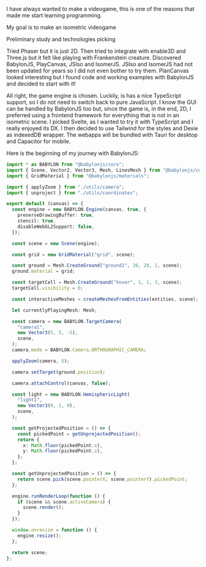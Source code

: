 I have always wanted to make a videogame, this is one of the reasons that made me start learning programming.

My goal is to make an isometric videogame

Preliminary study and technologies picking

Tried Phaser but it is just 2D. Then tried to integrate with enable3D and Three.js but it felt like playing with Frankenstein creature.
Discovered BabylonJS, PlayCanvas, JSIso and IsomerJS. JSIso and IsomerJS had not been updated for years so I did not even bother to try them.
PlanCanvas looked interesting but I found code and working examples with BabylonJS and decided to start with it!

All right, the game engine is chosen. Luckily, is has a nice TypeScript support, so I do not need to switch back to pure JavaScript.
I know the GUI can be handled by BabylonJS too but, since the game is, in the end, 2D, I preferred using a frontend framework for everything that is not in an isometric scene. I picked Svelte, as I wanted to try it with TypeScript and I really enjoyed its DX.
I then decided to use Tailwind for the styles and Dexie as indexedDB wrapper.
The webapps will be bundled with Tauri for desktop and Capacitor for mobile.

Here is the beginning of my journey with BabylonJS:

```ts
import * as BABYLON from "@babylonjs/core";
import { Scene, Vector2, Vector3, Mesh, LinesMesh } from "@babylonjs/core";
import { GridMaterial } from "@babylonjs/materials";

import { applyZoom } from "./utils/camera";
import { unproject } from "./utils/coordinates";

export default (canvas) => {
  const engine = new BABYLON.Engine(canvas, true, {
    preserveDrawingBuffer: true,
    stencil: true,
    disableWebGL2Support: false,
  });

  const scene = new Scene(engine);

  const grid = new GridMaterial("grid", scene);

  const ground = Mesh.CreateGround("ground1", 20, 20, 1, scene);
  ground.material = grid;

  const targetCell = Mesh.CreateGround("hover", 1, 1, 3, scene);
  targetCell.visibility = 0;

  const interactiveMeshes = createMeshesFromEntities(entities, scene);

  let currentlyPlayingMesh: Mesh;

  const camera = new BABYLON.TargetCamera(
    "camera1",
    new Vector3(5, 5, -5),
    scene,
  );
  camera.mode = BABYLON.Camera.ORTHOGRAPHIC_CAMERA;

  applyZoom(camera, 5);

  camera.setTarget(ground.position);

  camera.attachControl(canvas, false);

  const light = new BABYLON.HemisphericLight(
    "light1",
    new Vector3(0, 1, 0),
    scene,
  );

  const getProjectedPosition = () => {
    const pickedPoint = getUnprojectedPosition();
    return {
      x: Math.floor(pickedPoint.x),
      y: Math.floor(pickedPoint.z),
    };
  };

  const getUnprojectedPosition = () => {
    return scene.pick(scene.pointerX, scene.pointerY).pickedPoint;
  };

  engine.runRenderLoop(function () {
    if (scene && scene.activeCamera) {
      scene.render();
    }
  });

  window.onresize = function () {
    engine.resize();
  };

  return scene;
};


```